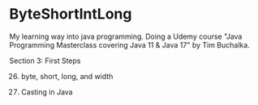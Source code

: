 # ByteShortIntLong
My learning way into java programming. Doing a Udemy course "Java Programming Masterclass covering Java 11 & Java 17" by Tim Buchalka.

Section 3: First Steps

26. byte, short, long, and width

27. Casting in Java
